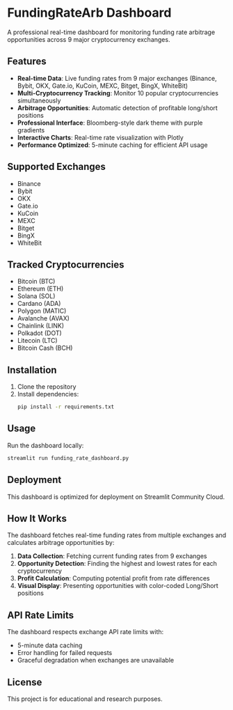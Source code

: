 # FundingRateArb Dashboard

A professional real-time dashboard for monitoring funding rate arbitrage opportunities across 9 major cryptocurrency exchanges.

## Features

- **Real-time Data**: Live funding rates from 9 major exchanges (Binance, Bybit, OKX, Gate.io, KuCoin, MEXC, Bitget, BingX, WhiteBit)
- **Multi-Cryptocurrency Tracking**: Monitor 10 popular cryptocurrencies simultaneously
- **Arbitrage Opportunities**: Automatic detection of profitable long/short positions
- **Professional Interface**: Bloomberg-style dark theme with purple gradients
- **Interactive Charts**: Real-time rate visualization with Plotly
- **Performance Optimized**: 5-minute caching for efficient API usage

## Supported Exchanges

- Binance
- Bybit
- OKX
- Gate.io
- KuCoin
- MEXC
- Bitget
- BingX
- WhiteBit

## Tracked Cryptocurrencies

- Bitcoin (BTC)
- Ethereum (ETH)
- Solana (SOL)
- Cardano (ADA)
- Polygon (MATIC)
- Avalanche (AVAX)
- Chainlink (LINK)
- Polkadot (DOT)
- Litecoin (LTC)
- Bitcoin Cash (BCH)

## Installation

1. Clone the repository
2. Install dependencies:
   ```bash
   pip install -r requirements.txt
   ```

## Usage

Run the dashboard locally:
```bash
streamlit run funding_rate_dashboard.py
```

## Deployment

This dashboard is optimized for deployment on Streamlit Community Cloud.

## How It Works

The dashboard fetches real-time funding rates from multiple exchanges and calculates arbitrage opportunities by:

1. **Data Collection**: Fetching current funding rates from 9 exchanges
2. **Opportunity Detection**: Finding the highest and lowest rates for each cryptocurrency
3. **Profit Calculation**: Computing potential profit from rate differences
4. **Visual Display**: Presenting opportunities with color-coded Long/Short positions

## API Rate Limits

The dashboard respects exchange API rate limits with:
- 5-minute data caching
- Error handling for failed requests
- Graceful degradation when exchanges are unavailable

## License

This project is for educational and research purposes.
